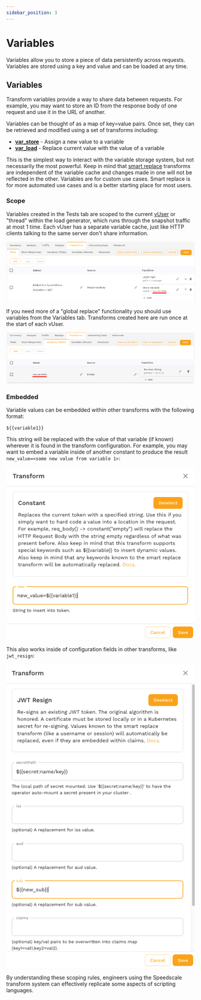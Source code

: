 ```yaml
---
sidebar_position: 3
---
```


# Variables

Variables allow you to store a piece of data persistently across requests. Variables are stored using a key and value and can be loaded at any time.

## Variables

Transform variables provide a way to share data between requests.  For example, you may want to store an ID from the response body of one request and use it in the URL of another.

Variables can be thought of as a map of key=value pairs. Once set, they can be retrieved and modified using a set of transforms including:

- **[var_store](/reference/transform-traffic/transforms/variable_store.md)** - Assign a new value to a variable
- **[var_load](/reference/transform-traffic/transforms/variable_store.md)** - Replace current value with the value of a variable

This is the simplest way to interact with the variable storage system, but not necessarily the most powerful. Keep in mind that [smart replace](/reference/transform-traffic/transforms/smart_replace.md) transforms are independent of the variable cache and changes made in one will not be reflected in the other. Variables are for custom use cases. Smart replace is for more automated use cases and is a better starting place for most users.

### Scope

Variables created in the Tests tab are scoped to the current [vUser](/reference/glossary.md#vuser) or "thread" within the load generator, which runs through the snapshot traffic at most 1 time. Each vUser has a separate variable cache, just like HTTP clients talking to the same server don't share information.

![variable_from_rrpair](./overview/variable_from_rrpair.png)

If you need more of a "global replace" functionality you should use variables from the Variables tab.  Transforms created here are run once at the start of each vUser.

![variable_from_variables](./overview/variable_from_variables_tab.png)

### Embedded

Variable values can be embedded within other transforms with the following format:

```
${{variable1}}
```

This string will be replaced with the value of that variable (if known) wherever it is found in the transform configuration. For example, you may want to embed a variable inside of another constant to produce the result `new_value=<some new value from variable 1>`:

![constant](./overview/constant_example.png)

This also works inside of configuration fields in other transforms, like `jwt_resign`:

![jwt_example](./overview/jwt_example.png)

By understanding these scoping rules, engineers using the Speedscale transform system can effectively replicate some aspects of scripting languages.

